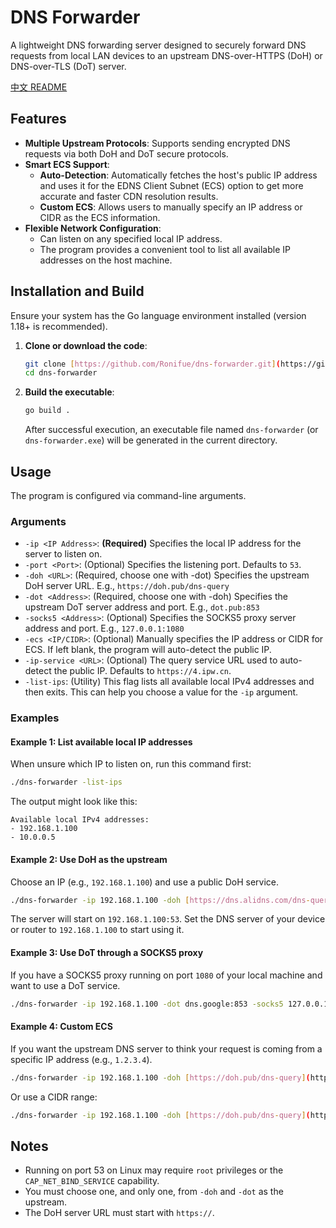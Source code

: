 # DNS Forwarder

A lightweight DNS forwarding server designed to securely forward DNS requests from local LAN devices to an upstream DNS-over-HTTPS (DoH) or DNS-over-TLS (DoT) server.

[中文 README](README.md)

## Features

- **Multiple Upstream Protocols**: Supports sending encrypted DNS requests via both DoH and DoT secure protocols.
- **Smart ECS Support**:
  - **Auto-Detection**: Automatically fetches the host's public IP address and uses it for the EDNS Client Subnet (ECS) option to get more accurate and faster CDN resolution results.
  - **Custom ECS**: Allows users to manually specify an IP address or CIDR as the ECS information.
- **Flexible Network Configuration**:
  - Can listen on any specified local IP address.
  - The program provides a convenient tool to list all available IP addresses on the host machine.

## Installation and Build

Ensure your system has the Go language environment installed (version 1.18+ is recommended).

1.  **Clone or download the code**:
    ```bash
    git clone [https://github.com/Ronifue/dns-forwarder.git](https://github.com/Ronifue/dns-forwarder.git)
    cd dns-forwarder
    ```

2.  **Build the executable**:
    ```bash
    go build .
    ```
    After successful execution, an executable file named `dns-forwarder` (or `dns-forwarder.exe`) will be generated in the current directory.

## Usage

The program is configured via command-line arguments.

### Arguments

- `-ip <IP Address>`: **(Required)** Specifies the local IP address for the server to listen on.
- `-port <Port>`: (Optional) Specifies the listening port. Defaults to `53`.
- `-doh <URL>`: (Required, choose one with -dot) Specifies the upstream DoH server URL. E.g., `https://doh.pub/dns-query`
- `-dot <Address>`: (Required, choose one with -doh) Specifies the upstream DoT server address and port. E.g., `dot.pub:853`
- `-socks5 <Address>`: (Optional) Specifies the SOCKS5 proxy server address and port. E.g., `127.0.0.1:1080`
- `-ecs <IP/CIDR>`: (Optional) Manually specifies the IP address or CIDR for ECS. If left blank, the program will auto-detect the public IP.
- `-ip-service <URL>`: (Optional) The query service URL used to auto-detect the public IP. Defaults to `https://4.ipw.cn`.
- `-list-ips`: (Utility) This flag lists all available local IPv4 addresses and then exits. This can help you choose a value for the `-ip` argument.

### Examples

#### Example 1: List available local IP addresses

When unsure which IP to listen on, run this command first:
```bash
./dns-forwarder -list-ips
````

The output might look like this:

```
Available local IPv4 addresses:
- 192.168.1.100
- 10.0.0.5
```

#### Example 2: Use DoH as the upstream

Choose an IP (e.g., `192.168.1.100`) and use a public DoH service.

```bash
./dns-forwarder -ip 192.168.1.100 -doh [https://dns.alidns.com/dns-query](https://dns.alidns.com/dns-query)
```

The server will start on `192.168.1.100:53`. Set the DNS server of your device or router to `192.168.1.100` to start using it.

#### Example 3: Use DoT through a SOCKS5 proxy

If you have a SOCKS5 proxy running on port `1080` of your local machine and want to use a DoT service.

```bash
./dns-forwarder -ip 192.168.1.100 -dot dns.google:853 -socks5 127.0.0.1:1080
```

#### Example 4: Custom ECS

If you want the upstream DNS server to think your request is coming from a specific IP address (e.g., `1.2.3.4`).

```bash
./dns-forwarder -ip 192.168.1.100 -doh [https://doh.pub/dns-query](https://doh.pub/dns-query) -ecs 1.2.3.4
```

Or use a CIDR range:

```bash
./dns-forwarder -ip 192.168.1.100 -doh [https://doh.pub/dns-query](https://doh.pub/dns-query) -ecs 1.2.3.0/24
```

## Notes

  - Running on port 53 on Linux may require `root` privileges or the `CAP_NET_BIND_SERVICE` capability.
  - You must choose one, and only one, from `-doh` and `-dot` as the upstream.
  - The DoH server URL must start with `https://`.